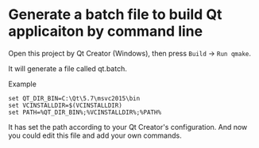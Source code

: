 Generate a batch file to build Qt applicaiton by command line
========

Open this project by Qt Creator (Windows), then press `Build` -> `Run qmake`.

It will generate a file called qt.batch.

Example

```
set QT_DIR_BIN=C:\Qt\5.7\msvc2015\bin
set VCINSTALLDIR=$(VCINSTALLDIR)
set PATH=%QT_DIR_BIN%;%VCINSTALLDIR%;%PATH%
```

It has set the path according to your Qt Creator's configuration. And now you could edit this file and add your own commands.
